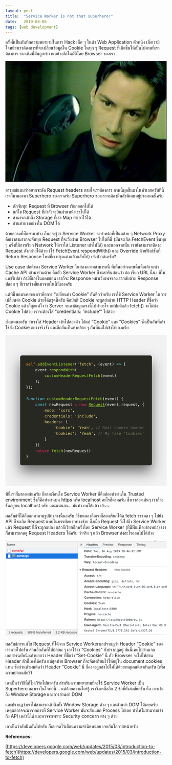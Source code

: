 ```yaml
---
layout:	post
title:	"Service Worker is not that superhero!"
date:	2019-08-06
tags: [web development]
---
```


  ครั้งนี้เป็นบันทึกความพยายามในการ Hack เล็ก ๆ ในตัว Web Application ตัวหนึ่ง เมื่อเรามีโจทย์ว่าเราต้องการที่จะเปลี่ยนข้อมูลใน Cookie ในทุก ๆ Request ที่เกิดขึ้นให้เป็นไปตามที่เราต้องการ จากเดิมที่มันถูกทำงานอย่างอัตโนมัติโดย Browser ของเรา

![อารมณ์แบบว่าอยากจะดัดช้อนตามใจเราเลยครับ](/assets/images/migrated/0_EaBXD66UNdf-4EJR.jpg)

อารมณ์แบบว่าอยากจะดัด Request headers ตามใจเราต้องการ ภาพนี้ผุดขึ้นมาในหัวเลยครับทีนี้เราก็มามองหา Superhero ของเราครับ Superhero ของเราจะต้องมีพลังพิเศษอยู่ประมาณนี้ครับ

* ดักจับทุก Request ที่ Browser เรียกออกไปได้
* แก้ไข Request ที่กำลังจะบินผ่านหน้าเราไปได้
* สามารถเข้าถึง Storage ที่เรา Map ค่าเอาไว้ได้
* อ่านค่าบางอย่างใน DOM ได้

ด้วยความที่ศึกษามาบ้าง ก็พอจะรู้ว่า Service Worker จะทำหน้าที่เป็นคล้าย ๆ Network Proxy คือเราสามารถจะจับทุก Request ที่จะวิ่งผ่าน Browser ไปได้ที่นี่ (มันจะเกิด FetchEvent ขึ้นทุก ๆ ครั้งที่มีการเรียก Network ให้เราใส่ Listener เข้าไปได้) และนอกจากนั้น เรายังสามารถบิดงอ Request ดังกล่าวได้ด้วย (ใช้ FetchEvent.respondWith() และ Override ด้วยฟังก์ชันที่ Return Response ใหม่ที่เราปรุงแต่งแล้วกลับไป) เจ๋งป่าวล่ะครับ?

Use case ปกติของ Service Worker ในสองความสามารถนี้ ที่เห็นอย่างดาษดื่นคือเค้าจะนำ Cache API เข้ามาร่วมด้วย คือตัว Service Worker ก็จะสกรีนก่อนว่า อ๋อ เรียก URL นี้นะ มีในแคชรึเปล่า ถ้ามีก็เอาในแคชก่อน เราก็จะ Response หน้าเว็บเพจของเรากลับด้วย Response ปลอม ๆ ที่เราสร้างขึ้นมาจากในนี้นี่เองครับ

แต่ทีนี้พอมาเคสของเราคือการ “เปลี่ยนค่า Cookie” กันดีกว่าครับ เราใช้ Service Worker ในการเปลี่ยนค่า Cookie ด้วยโค้ดชุดนี้ครับ คือปกติ Cookie จะถูกส่งผ่าน HTTP Header ที่ชื่อว่า Cookie แล้วก็สุดแต่ใจว่า Server จะเอาข้อมูลตรงนี้ไปทำอะไร แต่ปกติแล้ว fetch() จะไม่ส่ง Cookie ไปด้วย เราจะต้องใส่ “credentials: ‘include’” ไปด้วย

สังเกตนะครับ ว่าเราใส่ Header เข้าไปสองตัว ได้แก่ “Cookie” และ “Cookies” ซึ่งเป็นอันที่เค้าใช้ส่ง Cookie อย่างจริงจัง และอีกอันเป็นคำคล้าย ๆ กันที่ผมใส่เข้าไปเองครับ

![](/assets/images/migrated/1_nXVPGE-0QeE1VwwTDMpNmg.png)

ทีนี้เราก็มาลองกันครับ ก็ตามเงื่อนไข Service Worker ก็คือต้องทำงานใน Trusted environment ซึ่งก็คือทำงานบน https หรือ localhost อะไรก็ตามครับ ซึ่งเราลองเล่นๆ เราก็จะรันอยู่บน localhost ครับ และแน่นอน.. มันทำงานได้แล้ว เย้~~

ผลลัพธ์ที่ได้ก็ออกมาตามรูปข้างล่างนี้นะครับ วิธีทดลองคือเราก็ลองเรียกโค้ด fetch ธรรมดา ๆ ไปยัง API ก็จะเกิด Request แบบในบรรทัดแรกทางซ้าย ซึ่งเมื่อ Request วิ่งไปถึง Service Worker แล้ว Request นี้ก็จะถูกแปลง แล้วก็เรียกอีกครั้งโดย Service Worker (ที่มีฟันเฟืองข้างหน้า) เราก็สามารถกดดู Request Headers ได้ครับ ว่าจริง ๆ แล้ว Browser ส่งอะไรออกไปได้บ้าง

![](/assets/images/migrated/1_8Du8qxy3pFyrnk29_549dg.png)

ผลลัพธ์การแก้ไข Request ที่ได้จาก Service Workerผลปรากฏว่า Header “Cookie” ของเราหายไปครับ ส่วนอีกอันที่ใส่ปลอม ๆ เอาไว้ว่า “Cookies” ยังปรากฏอยู่ อันนี้เคยไปอ่านเจอเอกสารฉบับนึงเค้าบอกว่า Header ที่ชื่อว่า “Set-Cookie” นี่ ตัว Browser จะไม่ให้อ่าน Header ตัวนี้เองได้ครับ แต่สุดท้าย Browser ก็จะจัดเตรียมไว้ให้อยู่ใน document.cookies แทน ซึ่งส่วนตัวผมคิดว่า Header “Cookie” นี่ ก็คงจะถูกส่งไปไม่ได้ด้วยเหตุผลเดียวกันครับ (เพื่อความปลอดภัย?)

เอาเป็นว่าวิธีนี้ก็ไม่เวิร์กไปนะครับ สำหรับความพยายามที่จะใช้ Service Worker เป็น Superhero ของเราในโจทย์นี้… แต่ด้วยความใคร่รู้ เราจึงเหลืออีก 2 ข้อที่ยังสงสัยครับ คือ การเข้าถึง Window Storage และการอ่านค่า DOM

และปรากฏว่าเราไม่สามารถเข้าถึงทั้ง Window Storage ต่าง ๆ และอ่านค่า DOM ได้เลยครับ เหตุผลอาจจะมาจากการที่ Service Worker มันจะรันแยก Process ไปเลย ทำให้ไม่สามารถเข้าถึง API เหล่านี้ได้ และอาจจะเพราะ Security concern ต่าง ๆ ด้วย

เอาเป็นว่าดับฝันกันไปครับ ก็เลยจดไว้เตือนความจำนิดหน่อย เจอกันโอกาสหน้าครับ

**References:**

[https://developers.google.com/web/updates/2015/03/introduction-to-fetch](https://developers.google.com/web/updates/2015/03/introduction-to-fetch)

  